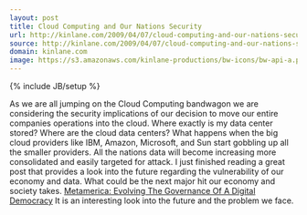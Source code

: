 ```yaml
---
layout: post
title: Cloud Computing and Our Nations Security
url: http://kinlane.com/2009/04/07/cloud-computing-and-our-nations-security/
source: http://kinlane.com/2009/04/07/cloud-computing-and-our-nations-security/
domain: kinlane.com
image: https://s3.amazonaws.com/kinlane-productions/bw-icons/bw-api-a.png
---
```

{% include JB/setup %}<p>
     As we are all jumping on the Cloud Computing bandwagon we are considering the security implications of our decision to move our entire companies operations into the cloud. Where exactly is my data center stored? Where are the cloud data centers? What happens when the big cloud providers like IBM, Amazon, Microsoft, and Sun start gobbling up all the smaller providers. All the nations data will become increasing more consolidated and easily targeted for attack. I just finished reading a great post that provides a look into the future regarding the vulnerability of our economy and data. What could be the next major hit our economy and society takes. <a href="http://www.huffingtonpost.com/shelly-palmer/metamerica-evolving-the-g_b_183542.html#postComment">Metamerica: Evolving The Governance Of A Digital Democracy</a> It is an interesting look into the future and the problem we face.
</p>